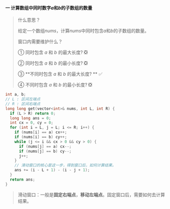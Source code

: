 #### 一 计算数组中同时数字$a$和$b$的子数组的数量

> 什么意思？
>
> 给定一个数组$nums$，计算$nums$中同时包含$a$和$b$的子数组的数量。
>
> 窗口内需要维护什么？
>
> ① 同时包含 $a$ 和 $b$ 的最大长度? ❎
>
> ② 同时包含 $a$ 和 $b$ 的最小长度? ❎ 
>
> ③ **不同时包含 $a$ 和 $b$ 的最大长度? ** ✅
>
> ④ 不同时包含 $a$ 和 $b$ 的最小长度? ❎  

```cpp
int a, b;
// L : 区间左端点
// R : 区间右端点
long long get(vector<int>& nums, int L, int R) {
  if (L > R) return 0;
  long long ans = 0;
  int cx = 0, cy = 0;
  for (int i = L, j = L; i <= R; i++) {
    if (nums[i] == a) cx++;
    if (nums[i] == b) cy++;
    while (j <= i && cx > 0 && cy > 0) {
      if (nums[j] == a) cx--;
      if (nums[j] == b) cy--;
      j++;
    }
    // 滑动窗口的核心是这一步，得到窗口后，如何计算结果。
    ans += (i - L + 1) - (i - j + 1);
  }
  return ans;
}
```

> 滑动窗口：一般是**固定右端点**，**移动左端点**。固定窗口后，需要如何去计算结果。



